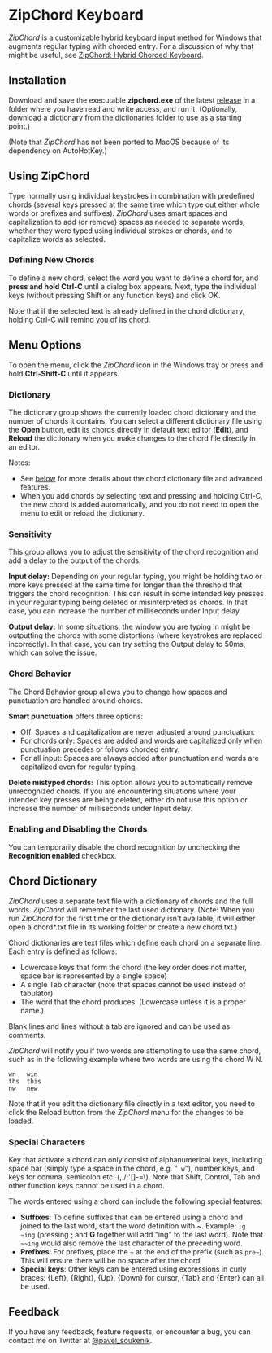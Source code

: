 # ZipChord Keyboard

_ZipChord_ is a customizable hybrid keyboard input method for Windows that augments regular typing with chorded entry. For a discussion of why that might be useful, see [ZipChord: Hybrid Chorded Keyboard](https://pavelsoukenik.com/zipchord-hybrid-chorded-keyboard).  

## Installation

Download and save the executable **zipchord.exe** of the latest [release](https://github.com/psoukie/zipchord/releases) in a folder where you have read and write access, and run it. (Optionally, download a dictionary from the dictionaries folder to use as a starting point.)

(Note that _ZipChord_ has not been ported to MacOS because of its dependency on AutoHotKey.)

## Using ZipChord

Type normally using individual keystrokes in combination with predefined chords (several keys pressed at the same time which type out either whole words or prefixes and suffixes). _ZipChord_ uses smart spaces and capitalization to add (or remove) spaces as needed to separate words, whether they were typed using individual strokes or chords, and to capitalize words as selected.

### Defining New Chords

To define a new chord, select the word you want to define a chord for, and **press and hold Ctrl-C** until a dialog box appears. Next, type the individual keys (without pressing Shift or any function keys) and click OK.

Note that if the selected text is already defined in the chord dictionary, holding Ctrl-C will remind you of its chord.

## Menu Options

To open the menu, click the _ZipChord_ icon in the Windows tray or press and hold **Ctrl-Shift-C** until it appears.

### Dictionary

The dictionary group shows the currently loaded chord dictionary and the number of chords it contains. You can select a different dictionary file using the **Open** button, edit its chords directly in default text editor (**Edit**), and **Reload** the dictionary when you make changes to the chord file directly in an editor.

Notes:
* See [below](#chord-dictionary) for more details about the chord dictionary file and advanced features.
* When you add chords by selecting text and pressing and holding Ctrl-C, the new chord is added automatically, and you do not need to open the menu to edit or reload the dictionary.  

### Sensitivity

This group allows you to adjust the sensitivity of the chord recognition and add a delay to the output of the chords. 

**Input delay:** Depending on your regular typing, you might be holding two or more keys pressed at the same time for longer than the threshold that triggers the chord recognition. This can result in some intended key presses in your regular typing being deleted or misinterpreted as chords. In that case, you can increase the number of milliseconds under Input delay.

**Output delay:** In some situations, the window you are typing in might be outputting the chords with some distortions (where keystrokes are replaced incorrectly). In that case, you can try setting the Output delay to 50ms, which can solve the issue.

### Chord Behavior

The Chord Behavior group allows you to change how spaces and punctuation are handled around chords.

**Smart punctuation** offers three options:
* Off: Spaces and capitalization are never adjusted around punctuation.
* For chords only: Spaces are added and words are capitalized only when punctuation precedes or follows chorded entry.
* For all input: Spaces are always added after punctuation and words are capitalized even for regular typing.

**Delete mistyped chords:** This option allows you to automatically remove unrecognized chords. If you are encountering situations where your intended key presses are being deleted, either do not use this option or increase the number of milliseconds under Input delay.

### Enabling and Disabling the Chords

You can temporarily disable the chord recognition by unchecking the **Recognition enabled** checkbox.

## Chord Dictionary

_ZipChord_ uses a separate text file with a dictionary of chords and the full words. _ZipChord_ will remember the last used dictionary. (Note: When you run _ZipChord_ for the first time or the dictionary isn't available, it will either open a chord*.txt file in its working folder or create a new chord.txt.)

Chord dictionaries are text files which define each chord on a separate line. Each entry is defined as follows:

* Lowercase keys that form the chord (the key order does not matter, space bar is represented by a single space)
* A single Tab character (note that spaces cannot be used instead of tabulator)
* The word that the chord produces. (Lowercase unless it is a proper name.)

Blank lines and lines without a tab are ignored and can be used as comments.

_ZipChord_ will notify you if two words are attempting to use the same chord, such as in the following example where two words are using the chord W N.
```
wn   win
ths  this
nw   new
```
Note that if you edit the dictionary file directly in a text editor, you need to click the Reload button from the _ZipChord_ menu for the changes to be loaded.

### Special Characters

Key that activate a chord can only consist of alphanumerical keys, including space bar (simply type a space in the chord, e.g. "` w`"), number keys, and keys for comma, semicolon etc. (,./;'[]-=\\). Note that Shift, Control, Tab and other function keys cannot be used in a chord.

The words entered using a chord can include the following special features:

* **Suffixes**: To define suffixes that can be entered using a chord and joined to the last word, start the word definition with ~. Example: `;g  ~ing` (pressing **;** and **G** together will add "ing" to the last word). Note that `~~ing` would also remove the last character of the preceding word.
* **Prefixes**: For prefixes, place the `~` at the end of the prefix (such as `pre~`). This will ensure there will be no space after the chord.
* **Special keys**: Other keys can be entered using expressions in curly braces: {Left}, {Right}, {Up}, {Down} for cursor, {Tab} and {Enter} can all be used.

## Feedback

If you have any feedback, feature requests, or encounter a bug, you can contact me on Twitter at [@pavel_soukenik](https://twitter.com/pavel_soukenik).
